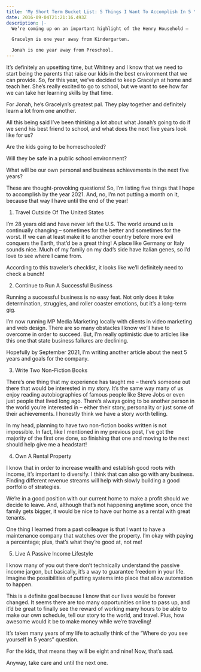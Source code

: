```yaml
---
title: 'My Short Term Bucket List: 5 Things I Want To Accomplish In 5 Years'
date: 2016-09-04T21:21:16.493Z
description: |-
  We’re coming up on an important highlight of the Henry Household —

  Gracelyn is one year away from Kindergarten.

  Jonah is one year away from Preschool.
---
```

It’s definitely an upsetting time, but Whitney and I know that we need to start being the parents that raise our kids in the best environment that we can provide. So, for this year, we’ve decided to keep Gracelyn at home and teach her. She’s really excited to go to school, but we want to see how far we can take her learning skills by that time.



For Jonah, he’s Gracelyn’s greatest pal. They play together and definitely learn a lot from one another.



All this being said I’ve been thinking a lot about what Jonah’s going to do if we send his best friend to school, and what does the next five years look like for us?



Are the kids going to be homeschooled?



Will they be safe in a public school environment?



What will be our own personal and business achievements in the next five years?



These are thought-provoking questions! So, I’m listing five things that I hope to accomplish by the year 2021. And, no, I’m not putting a month on it, because that way I have until the end of the year!



1. Travel Outside Of The United States

I’m 28 years old and have never left the U.S. The world around us is continually changing – sometimes for the better and sometimes for the worst. If we can at least make it to another country before more evil conquers the Earth, that’d be a great thing! A place like Germany or Italy sounds nice. Much of my family on my dad’s side have Italian genes, so I’d love to see where I came from.



According to this traveler’s checklist, it looks like we’ll definitely need to check a bunch!



2. Continue to Run A Successful Business

Running a successful business is no easy feat. Not only does it take determination, struggles, and roller coaster emotions, but it’s a long-term gig.



I’m now running MP Media Marketing locally with clients in video marketing and web design. There are so many obstacles I know we’ll have to overcome in order to succeed. But, I’m really optimistic due to articles like this one that state business failures are declining.



Hopefully by September 2021, I’m writing another article about the next 5 years and goals for the company.



3. Write Two Non-Fiction Books

There’s one thing that my experience has taught me – there’s someone out there that would be interested in my story. It’s the same way many of us enjoy reading autobiographies of famous people like Steve Jobs or even just people that lived long ago. There’s always going to be another person in the world you’re interested in – either their story, personality or just some of their achievements. I honestly think we have a story worth telling.



In my head, planning to have two non-fiction books written is not impossible. In fact, like I mentioned in my previous post, I’ve got the majority of the first one done, so finishing that one and moving to the next should help give me a headstart!



4. Own A Rental Property

I know that in order to increase wealth and establish good roots with income, it’s important to diversify. I think that can also go with any business. Finding different revenue streams will help with slowly building a good portfolio of strategies.



We’re in a good position with our current home to make a profit should we decide to leave. And, although that’s not happening anytime soon, once the family gets bigger, it would be nice to have our home as a rental with great tenants.



One thing I learned from a past colleague is that I want to have a maintenance company that watches over the property. I’m okay with paying a percentage; plus, that’s what they’re good at, not me!



5. Live A Passive Income Lifestyle

I know many of you out there don’t technically understand the passive income jargon, but basically, it’s a way to guarantee freedom in your life. Imagine the possibilities of putting systems into place that allow automation to happen.



This is a definite goal because I know that our lives would be forever changed. It seems there are too many opportunities online to pass up, and it’d be great to finally see the reward of working many hours to be able to make our own schedule, tell our story to the world, and travel. Plus, how awesome would it be to make money while we’re traveling!



It’s taken many years of my life to actually think of the “Where do you see yourself in 5 years” question.



For the kids, that means they will be eight and nine! Now, that’s sad.



Anyway, take care and until the next one.
